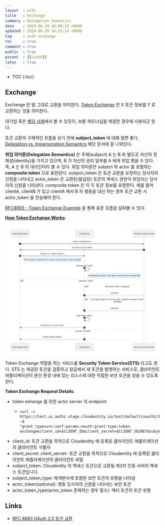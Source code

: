 ```yaml
---
layout  : wiki
title   : Exchange
summary : Delegation Semantics
date    : 2024-06-29 10:08:32 +0900
updated : 2024-06-29 10:15:24 +0900
tag     : auth exchange
toc     : true
comment : true
public  : true
parent  : [[/auth]]
latex   : true
---
```

* TOC
{:toc}

## Exchange

Exchange 란 말 그대로 교환을 의미한다. _[Token Exchange](https://datatracker.ietf.org/doc/html/rfc8693)_ 란 X 토큰 정보를 Y 로 교환하는 것을 의미한다.

대기업 혹은 [해당 사례](https://cloudentity.com/developers/basics/oauth-extensions/token-exchange/)에서 볼 수 있듯이, 보통 파트너십을 체결한 경우에 사용되곤 한다.

토큰 교환의 구체적인 흐름을 보기 전에 __subject_token__ 에 대해 알면 좋다. [Delegation vs. Impersonation Semantics](https://datatracker.ietf.org/doc/html/draft-ietf-oauth-token-exchange-05#section-1.1) 해당 문서에 잘 나와있다.

__위임 의미론(Delegation Semantics)__ 은 주체(subject) A 는 B 와 별도로 자신의 정체성(identity)을 가지고 있으며, B 가 자신의 권리 일부를 A 에게 위임 했을 수 있다. 즉, A 는 B 의 대리인이라 볼 수 있다.
위임 의미론은 subject 와 actor 를 포함하는 __composite token__ 으로 표현된다. subject_token 은 토큰 교환을 요청하는 당사자의 신원을 나타내고 actor_token 은 교환된(발급된) 토큰의 액세스 권한이 위임되는 당사자의 신원을 나타낸다.
composite token 은 이 두 토큰 정보를 포함한다. 예를 들어 clientA, clientB 가 있고 clientA 에서 B 의 행동을 대신 하는 경우 토큰 교환 시 actor_token 을 전송해야 한다.

[RFC8693 - Token Exchange Example](https://datatracker.ietf.org/doc/html/rfc8693#name-example-token-exchange) 을 통해 표준 흐름을 살펴볼 수 있다.

__[How Token Exchange Works](https://cloudentity.com/developers/basics/oauth-extensions/token-exchange/)__:

![](/resource/wiki/auth-exchange/cloudentity-token-exchange.png)

Token Exchange 역할을 하는 서비스를 __Security Token Service(STS)__ 라고도 한다.
STS 는 제공된 토큰을 검증하고 응답에서 새 토큰을 발행하는 서비스로, 클라이언트 애플리케이션이 분산 환경 내에 있는 리소스에 대한 적절한 보안 토큰을 얻을 수 있도록 한다.

__Token Exchange Request Details__:
- token exhange 를 위한 actor server 의 endpoint
  - ```
    curl -v https://test.us.authz.stage.cloudentity.io/test/default/oauth2/token -d
    "grant_type=urn:ietf:params:oauth:grant-type:token-exchange&client_id=$CLIENT_ID&client_secret=$CLIENT_SECRET&subject_token=$AT"
    ```
- client_id: 토큰 교환을 목적으로 Cloudentity 에 등록된 클라이언트 애플리케이션의 클라이언트 식별자
- client_secret: client_secret- 토큰 교환을 목적으로 Cloudentity 에 등록된 클라이언트 애플리케이션의 클라이언트 비밀
- subject_token: Cloudentity 의 액세스 토큰으로 교환될 제3자 인증 서버의 액세스 토큰입니다.
- subject_token_type: 매개변수에 포함된 보안 토큰의 유형을 나타냄
- actor_token(optional): 행동 당사자의 신원을 나타내는 보안 토큰
- actor_token_type(actor_token 존재하는 경우 필수): 액터 토큰의 토큰 유형

## Links

- [RFC 8693 OAuth 2.0 토큰 교환](https://www.authlete.com/developers/token_exchange/)